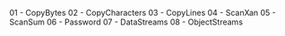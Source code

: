 01 - CopyBytes
02 - CopyCharacters
03 - CopyLines
04 - ScanXan
05 - ScanSum
06 - Password
07 - DataStreams
08 - ObjectStreams